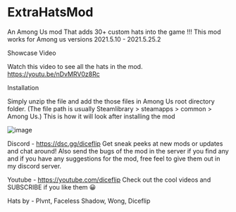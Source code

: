 # ExtraHatsMod
An Among Us mod That adds 30+ custom hats into the game !!!
This mod works for Among us versions 2021.5.10 - 2021.5.25.2

Showcase Video

Watch this video to see all the hats in the mod.
​https://youtu.be/nDvMRV0z8Rc

Installation

Simply unzip the file and add the those files in Among Us root directory folder. (The file path is usually Steamlibrary > steamapps > common > Among Us.)
This is how it will look after installing the mod

![image](https://user-images.githubusercontent.com/82509942/120100975-5b65b700-c14c-11eb-9424-d1558ed2ea1c.png)

Discord - https://dsc.gg/diceflip
Get sneak peeks at new mods or updates and chat around!
Also send the bugs of the mod in the server if you find any
and if you have any suggestions for the mod, free feel to give them out in my discord server.

Youtube - https://youtube.com/diceflip
Check out the cool videos
and SUBSCRIBE if you like them 😀

Hats by - Plvnt, Faceless Shadow, Wong, Diceflip
